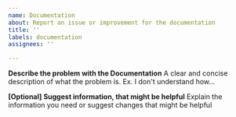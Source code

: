 ```yaml
---
name: Documentation
about: Report an issue or improvement for the documentation
title: ''
labels: documentation
assignees: ''

---
```


**Describe the problem with the Documentation**
A clear and concise description of what the problem is. Ex. I don't understand how...

**[Optional] Suggest information, that might be helpful**
Explain the information you need or suggest changes that might be helpful